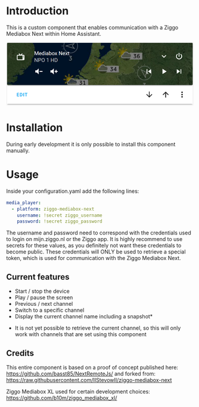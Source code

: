# Introduction
This is a custom component that enables communication with a Ziggo Mediabox Next within Home Assistant.

![Example of using the Mediabox Next](https://raw.githubusercontent.com/IIStevowII/ziggo-mediabox-next/master/screenshot.PNG)

# Installation
During early development it is only possible to install this component manually.

# Usage
Inside your configuration.yaml add the following lines:
```yaml
media_player:
  - platform: ziggo-mediabox-next
    username: !secret ziggo_username
    password: !secret ziggo_password
```

The username and password need to correspond with the credentials used to login on mijn.ziggo.nl or the Ziggo app.
It is highly recommend to use secrets for these values, as you definitely not want these credentials to become public. These credentials will ONLY be used to retrieve a special token, which is used for communication with the Ziggo Mediabox Next.

## Current features
- Start / stop the device
- Play / pause the screen
- Previous / next channel
- Switch to a specific channel
- Display the current channel name including a snapshot*

* It is not yet possible to retrieve the current channel, so this will only work with channels that are set using this component

## Credits
This entire component is based on a proof of concept published here: https://github.com/basst85/NextRemoteJs/
and forked from: https://raw.githubusercontent.com/IIStevowII/ziggo-mediabox-next

Ziggo Mediabox XL used for certain development choices: https://github.com/b10m/ziggo_mediabox_xl/
